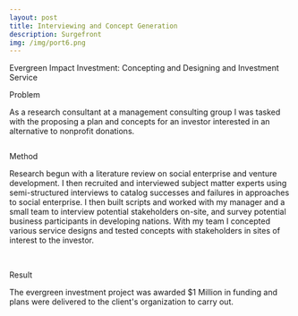 ```yaml
---
layout: post
title: Interviewing and Concept Generation
description: Surgefront
img: /img/port6.png
---
```


<div class="img_row">
	<img class="col three" src="{{ site.baseurl }}/img/evergreen.jpg" alt="" title="Evergreen Fund"/>
</div>
<div class="col three caption">
	Evergreen Impact Investment: Concepting and Designing and Investment Service
</div>


Problem

As a research consultant at a management consulting group I was tasked with the proposing a plan and concepts for an investor interested in an alternative to nonprofit donations. 

<div class="img_row">
	<img class="col three" src="{{ site.baseurl }}/img/interviews.jpg" alt="" title="Evergreen Fund"/>
</div>


Method

Research begun with a literature review on social enterprise and venture development. I then recruited and interviewed subject matter experts using semi-structured interviews to catalog successes and failures in approaches to social enterprise. I then built scripts and worked with my manager and a small team to interview potential stakeholders on-site, and survey potential business participants in developing nations. With my team I concepted various service designs and tested concepts with stakeholders in sites of interest to the investor.

<div class="img_row">
	  <img class="col one" src="{{ site.baseurl }}/img/tourism.jpg" alt="" title="Missions Tool"/>
	  <img class="col one" src="{{ site.baseurl }}/img/search.jpg" alt="" title="Concepts Tool"/>
	<img class="col one" src="{{ site.baseurl }}/img/fruitbiz.jpg" alt="" title="Concepts Tool"/>
	</div>

Result

The evergreen investment project was awarded $1 Million in funding and plans were delivered to the client's organization to carry out. 


